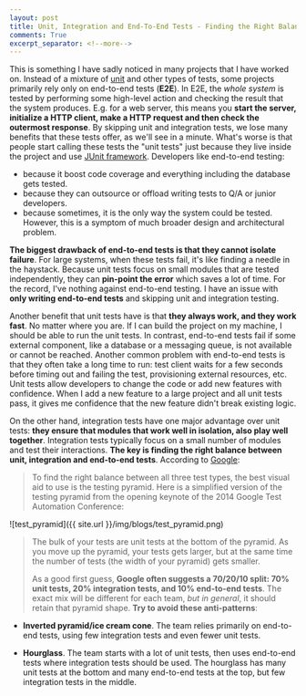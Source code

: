 ```yaml
---
layout: post
title: Unit, Integration and End-To-End Tests - Finding the Right Balance
comments: True
excerpt_separator: <!--more-->
---
```


This is something I have sadly noticed in many projects that I have worked on. Instead of a mixture of [unit](http://artofunittesting.com/definition-of-a-unit-test/) and other types of tests, some projects primarily rely only on end-to-end tests (**E2E**). In E2E, the *whole system* is tested by performing some high-level action and checking the result that the system produces. E.g. for a web server, this means you **start the server, initialize a HTTP client, make a HTTP request and then check the outermost response**. By skipping unit and integration tests, we lose many benefits that these tests offer, as we'll see in a minute. What's worse is that people start calling these tests the "unit tests" just because they live inside the project and use [JUnit framework](http://junit.org/junit4/). Developers like end-to-end testing:

<!--more-->

- because it boost code coverage and everything including the database gets tested.
- because they can outsource or offload writing tests to Q/A or junior developers.
- because sometimes, it is the only way the system could be tested. However, this is a symptom of much broader design and architectural problem.



**The biggest drawback of end-to-end tests is that they cannot isolate failure**. For large systems, when these tests fail, it's like finding a needle in the haystack. Because unit tests focus on small modules that are tested independently, they can **pin-point the error** which saves a lot of time. For the record, I've nothing against end-to-end testing. I have an issue with **only writing end-to-end tests** and skipping unit and integration testing.

Another benefit that unit tests have is that **they always work, and they work fast**. No matter where you are. If I can build the project on my machine, I should be able to run the unit tests. In contrast, end-to-end tests fail if some external component, like a database or a messaging queue, is not available or cannot be reached. Another common problem with end-to-end tests is that they often take a long time to run: test client waits for a few seconds before timing out and failing the test, provisioning external resources, etc. Unit tests allow developers to change the code or add new features with confidence. When I add a new feature to a large project and all unit tests pass, it gives me confidence that the new feature didn't break existing logic.

On the other hand, integration tests have one major advantage over unit tests: **they ensure that modules that work well in isolation, also play well together**. Integration tests typically focus on a small number of modules and test their interactions. **The key is finding the right balance between unit, integration and end-to-end tests**. According to [Google](http://googletesting.blogspot.co.uk/2015/04/just-say-no-to-more-end-to-end-tests.html):

>  To find the right balance between all three test types, the best visual aid to use is the testing pyramid. Here is a simplified version of the testing pyramid from the opening keynote of the 2014 Google Test Automation Conference:
>
![test_pyramid]({{ site.url }}/img/blogs/test_pyramid.png)
>
> The bulk of your tests are unit tests at the bottom of the pyramid. As you move up the pyramid, your tests gets larger, but at the same time the number of tests (the width of your pyramid) gets smaller.
>
> As a good first guess, **Google often suggests a 70/20/10 split: 70% unit tests, 20% integration tests, and 10% end-to-end tests**. The exact mix will be different for each team, *but in general*, it should retain that pyramid shape. **Try to avoid these anti-patterns**:
>
- **Inverted pyramid/ice cream cone**. The team relies primarily on end-to-end tests, using few integration tests and even fewer unit tests.
>
- **Hourglass**. The team starts with a lot of unit tests, then uses end-to-end tests where integration tests should be used. The hourglass has many unit tests at the bottom and many end-to-end tests at the top, but few integration tests in the middle.
